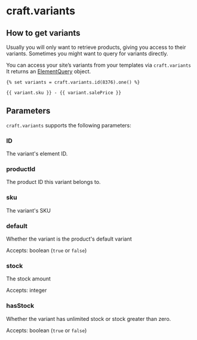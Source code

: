 # craft.variants

## How to get variants

Usually you will only want to retrieve products, giving you access to their variants. Sometimes you might want to query for variants directly.

You can access your site’s variants from your templates via `craft.variants`
It returns an [ElementQuery](https://github.com/craftcms/docs/blob/v3/en/element-queries.md) object.

```twig
{% set variants = craft.variants.id(8376).one() %}

{{ variant.sku }} - {{ variant.salePrice }}
```

## Parameters

`craft.variants` supports the following parameters:

### ID
The variant's element ID.

### productId
The product ID this variant belongs to.

### sku
The variant's SKU

### default
Whether the variant is the product's default variant

Accepts: boolean (`true` or `false`)

### stock
The stock amount

Accepts: integer

### hasStock
Whether the variant has unlimited stock or stock greater than zero.

Accepts: boolean (`true` or `false`)
